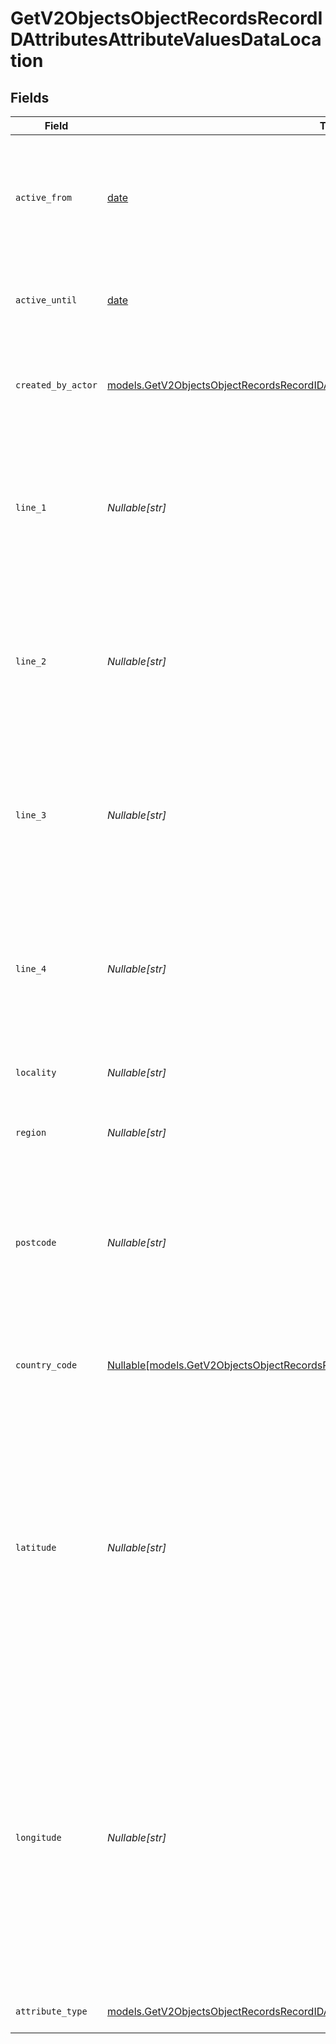 # GetV2ObjectsObjectRecordsRecordIDAttributesAttributeValuesDataLocation


## Fields

| Field                                                                                                                                                                                                                                                                                                      | Type                                                                                                                                                                                                                                                                                                       | Required                                                                                                                                                                                                                                                                                                   | Description                                                                                                                                                                                                                                                                                                | Example                                                                                                                                                                                                                                                                                                    |
| ---------------------------------------------------------------------------------------------------------------------------------------------------------------------------------------------------------------------------------------------------------------------------------------------------------- | ---------------------------------------------------------------------------------------------------------------------------------------------------------------------------------------------------------------------------------------------------------------------------------------------------------- | ---------------------------------------------------------------------------------------------------------------------------------------------------------------------------------------------------------------------------------------------------------------------------------------------------------- | ---------------------------------------------------------------------------------------------------------------------------------------------------------------------------------------------------------------------------------------------------------------------------------------------------------- | ---------------------------------------------------------------------------------------------------------------------------------------------------------------------------------------------------------------------------------------------------------------------------------------------------------- |
| `active_from`                                                                                                                                                                                                                                                                                              | [date](https://docs.python.org/3/library/datetime.html#date-objects)                                                                                                                                                                                                                                       | :heavy_check_mark:                                                                                                                                                                                                                                                                                         | The point in time at which this value was made "active". `active_from` can be considered roughly analogous to `created_at`.                                                                                                                                                                                | 2023-01-01T15:00:00.000000000Z                                                                                                                                                                                                                                                                             |
| `active_until`                                                                                                                                                                                                                                                                                             | [date](https://docs.python.org/3/library/datetime.html#date-objects)                                                                                                                                                                                                                                       | :heavy_check_mark:                                                                                                                                                                                                                                                                                         | The point in time at which this value was deactivated. If `null`, the value is active.                                                                                                                                                                                                                     | 2023-01-01T15:00:00.000000000Z                                                                                                                                                                                                                                                                             |
| `created_by_actor`                                                                                                                                                                                                                                                                                         | [models.GetV2ObjectsObjectRecordsRecordIDAttributesAttributeValuesCreatedByActor9](../models/getv2objectsobjectrecordsrecordidattributesattributevaluescreatedbyactor9.md)                                                                                                                                 | :heavy_check_mark:                                                                                                                                                                                                                                                                                         | The actor that created this value.                                                                                                                                                                                                                                                                         | {<br/>"type": "workspace-member",<br/>"id": "50cf242c-7fa3-4cad-87d0-75b1af71c57b"<br/>}                                                                                                                                                                                                                   |
| `line_1`                                                                                                                                                                                                                                                                                                   | *Nullable[str]*                                                                                                                                                                                                                                                                                            | :heavy_check_mark:                                                                                                                                                                                                                                                                                         | The first line of the address. Note that this value is not currently represented in the UI but will be persisted and readable through API calls.                                                                                                                                                           | 1 Infinite Loop                                                                                                                                                                                                                                                                                            |
| `line_2`                                                                                                                                                                                                                                                                                                   | *Nullable[str]*                                                                                                                                                                                                                                                                                            | :heavy_check_mark:                                                                                                                                                                                                                                                                                         | The second line of the address. Note that this value is not currently represented in the UI but will be persisted and readable through API calls.                                                                                                                                                          | Block 1                                                                                                                                                                                                                                                                                                    |
| `line_3`                                                                                                                                                                                                                                                                                                   | *Nullable[str]*                                                                                                                                                                                                                                                                                            | :heavy_check_mark:                                                                                                                                                                                                                                                                                         | The third line of the address. Note that this value is not currently represented in the UI but will be persisted and readable through API calls.                                                                                                                                                           | Hilldrop Estate                                                                                                                                                                                                                                                                                            |
| `line_4`                                                                                                                                                                                                                                                                                                   | *Nullable[str]*                                                                                                                                                                                                                                                                                            | :heavy_check_mark:                                                                                                                                                                                                                                                                                         | The fourth line of the address. Note that this value is not currently represented in the UI but will be persisted and readable through API calls.                                                                                                                                                          | Westborough                                                                                                                                                                                                                                                                                                |
| `locality`                                                                                                                                                                                                                                                                                                 | *Nullable[str]*                                                                                                                                                                                                                                                                                            | :heavy_check_mark:                                                                                                                                                                                                                                                                                         | The town, neighborhood or area the location is in.                                                                                                                                                                                                                                                         | Cupertino                                                                                                                                                                                                                                                                                                  |
| `region`                                                                                                                                                                                                                                                                                                   | *Nullable[str]*                                                                                                                                                                                                                                                                                            | :heavy_check_mark:                                                                                                                                                                                                                                                                                         | The state, county, province or region that the location is in.                                                                                                                                                                                                                                             | CA                                                                                                                                                                                                                                                                                                         |
| `postcode`                                                                                                                                                                                                                                                                                                 | *Nullable[str]*                                                                                                                                                                                                                                                                                            | :heavy_check_mark:                                                                                                                                                                                                                                                                                         | The postcode or zip code for the location. Note that this value is not currently represented in the UI but will be persisted and readable through API calls.}                                                                                                                                              | 95014                                                                                                                                                                                                                                                                                                      |
| `country_code`                                                                                                                                                                                                                                                                                             | [Nullable[models.GetV2ObjectsObjectRecordsRecordIDAttributesAttributeValuesCountryCode1]](../models/getv2objectsobjectrecordsrecordidattributesattributevaluescountrycode1.md)                                                                                                                             | :heavy_check_mark:                                                                                                                                                                                                                                                                                         | The ISO 3166-1 alpha-2 country code for the country this location is in.                                                                                                                                                                                                                                   | US                                                                                                                                                                                                                                                                                                         |
| `latitude`                                                                                                                                                                                                                                                                                                 | *Nullable[str]*                                                                                                                                                                                                                                                                                            | :heavy_check_mark:                                                                                                                                                                                                                                                                                         | The latitude of the location. Validated by the regular expression `/^[-+]?([1-8]?\d(\.\d+)?\|90(\.0+)?)$/`. Values are stored with up to 9 decimal places of precision. Note that this value is not currently represented in the UI but will be persisted and readable through API calls.}                 | 37.331741                                                                                                                                                                                                                                                                                                  |
| `longitude`                                                                                                                                                                                                                                                                                                | *Nullable[str]*                                                                                                                                                                                                                                                                                            | :heavy_check_mark:                                                                                                                                                                                                                                                                                         | The longitude of the location. Validated by the regular expression `/^[-+]?(180(\.0+)?\|((1[0-7]\d)\|([1-9]?\d))(\.\d+)?)$/`. Values are stored with up to 9 decimal places of precision. Note that this value is not currently represented in the UI but will be persisted and readable through API calls.} | -122.030333                                                                                                                                                                                                                                                                                                |
| `attribute_type`                                                                                                                                                                                                                                                                                           | [models.GetV2ObjectsObjectRecordsRecordIDAttributesAttributeValuesAttributeTypeLocation](../models/getv2objectsobjectrecordsrecordidattributesattributevaluesattributetypelocation.md)                                                                                                                     | :heavy_check_mark:                                                                                                                                                                                                                                                                                         | The attribute type of the value.                                                                                                                                                                                                                                                                           | location                                                                                                                                                                                                                                                                                                   |